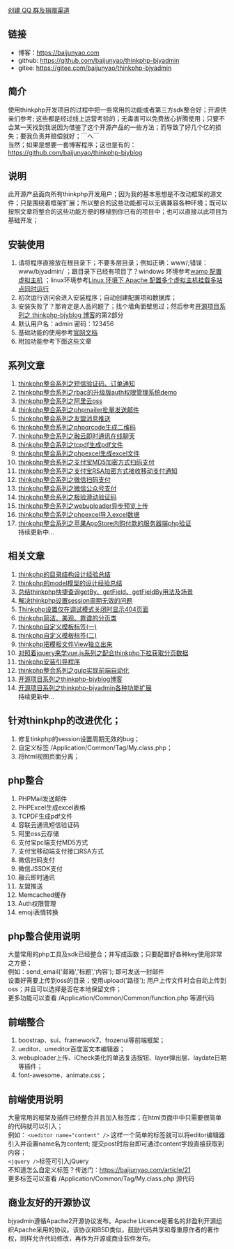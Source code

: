 [创建 QQ 群及捐赠渠道](https://baijunyao.com/article/124)  

## 链接
- 博客：https://baijunyao.com   
- github: https://github.com/baijunyao/thinkphp-bjyadmin   
- gitee: https://gitee.com/baijunyao/thinkphp-bjyadmin   

## 简介
使用thinkphp开发项目的过程中把一些常用的功能或者第三方sdk整合好；开源供亲们参考;
这些都是经过线上运营考验的；无毒害可以免费放心折腾使用；只要不会某一天找到我说因为借鉴了这个开源产品的一些方法；而导致了好几个亿的损失；要我负责并赔偿就好；￣へ￣  
当然；如果是想要一套博客程序；这也是有的：https://github.com/baijunyao/thinkphp-bjyblog

## 说明
此开源产品面向所有thinkphp开发用户；因为我的基本思想是不改动框架的源文件；只是围绕着框架扩展；所以整合的这些功能都可以无痛兼容各种环境；既可以按照文章将整合的这些功能方便的移植到你已有的项目中；也可以直接以此项目为基础开发；

## 安装使用
1. 请将程序直接放在根目录下；不要多层目录；例如正确：www/;错误：www/bjyadmin/ ；跟目录下已经有项目了？windows 环境参考[wamp 配置虚拟主机](https://baijunyao.com/article/62) ；linux环境参考[Linux 环境下 Apache 配置多个虚拟主机挂载多站点同时运行](https://baijunyao.com/article/9)
2. 初次运行访问会进入安装程序；自动创建配置项和数据库；
3. 安装失败了？那肯定是人品问题了；找个墙角面壁思过；然后参考[开源项目系列之 thinkphp-bjyblog 博客](https://baijunyao.com/article/104)的第2部分
4. 默认用户名：admin   密码：123456
5. 基础功能的使用参考[官网文档](http://document.thinkphp.cn/manual_3_2.html)
6. 附加功能参考下面这些文章

## 系列文章
1. [thinkphp整合系列之短信验证码、订单通知](https://baijunyao.com/article/66)
2. [thinkphp整合系列之rbac的升级版auth权限管理系统demo](https://baijunyao.com/article/67)
3. [thinkphp整合系列之阿里云oss](https://baijunyao.com/article/68)
4. [thinkphp整合系列之phpmailer批量发送邮件](https://baijunyao.com/article/69)
5. [thinkphp整合系列之友盟消息推送](https://baijunyao.com/article/70)  
6. [thinkphp整合系列之phpqrcode生成二维码](https://baijunyao.com/article/71)  
7. [thinkphp整合系列之融云即时通讯在线聊天](https://baijunyao.com/article/72)  
8. [thinkphp整合系列之tcpdf生成pdf文件](https://baijunyao.com/article/73)  
9. [thinkphp整合系列之phpexcel生成excel文件](https://baijunyao.com/article/74)  
10. [thinkphp整合系列之支付宝MD5加密方式扫码支付](https://baijunyao.com/article/75)  
11. [thinkphp整合系列之支付宝RSA加密方式接收移动支付通知](https://baijunyao.com/article/76)  
12. [thinkphp整合系列之微信扫码支付](https://baijunyao.com/article/77)  
13. [thinkphp整合系列之微信公众号支付](https://baijunyao.com/article/78)  
14. [thinkphp整合系列之极验滑动验证码](https://baijunyao.com/article/79)  
15. [thinkphp整合系列之webuploader异步预览上传](https://baijunyao.com/article/80)  
16. [thinkphp整合系列之phpexcel导入excel数据](https://baijunyao.com/article/82)  
17. [thinkphp整合系列之苹果AppStore内购付款的服务器端php验证](https://baijunyao.com/article/106)  
持续更新中...

## 相关文章
1. [thinkphp的目录结构设计经验总结](https://baijunyao.com/article/60)
2. [thinkphp的model模型的设计经验总结](https://baijunyao.com/article/61)
3. [总结thinkphp快捷查询getBy、getField、getFieldBy用法及场景](https://baijunyao.com/article/59)
4. [解决thinkphp设置session周期无效的问题](https://baijunyao.com/article/44)
5. [Thinkphp设置仅在调试模式关闭时显示404页面](https://baijunyao.com/article/70)  
6. [thinkphp简洁、美观、靠谱的分页类](https://baijunyao.com/article/25)  
7. [thinkphp自定义模板标签(一)](https://baijunyao.com/article/21)  
8. [thinkphp自定义模板标签(二)](https://baijunyao.com/article/22)  
9. [thinkphp把模板文件View独立出来](https://baijunyao.com/article/90)  
10. [对照着jquery来学vue.js系列之配合thinkphp下拉获取分页数据](https://baijunyao.com/article/88)  
11. [thinkphp安装引导程序](https://baijunyao.com/article/91)  
12. [thinkphp整合系列之gulp实现前端自动化](https://baijunyao.com/article/103)  
13. [开源项目系列之thinkphp-bjyblog博客](https://baijunyao.com/article/104)  
14. [开源项目系列之thinkphp-bjyadmin各种功能扩展](https://baijunyao.com/article/105)  
持续更新中...

## 针对thinkphp的改进优化；
1. 修复tinkphp的session设置周期无效的bug；
2. 自定义标签 /Application/Common/Tag/My.class.php；
3. 将html视图页面分离；

## php整合
1. PHPMail发送邮件
2. PHPExcel生成excel表格
3. TCPDF生成pdf文件
4. 容联云通讯短信验证码
5. 阿里oss云存储
6. 支付宝pc端支付MD5方式
7. 支付宝移动端支付接口RSA方式
8. 微信扫码支付
9. 微信JSSDK支付
10. 融云即时通讯
11. 友盟推送
12. Memcached缓存
13. Auth权限管理
14. emoji表情转换

## php整合使用说明
大量常用的php工具及sdk已经整合；并写成函数；只要配置好各种key使用非常之方便；  
例如：send_email('邮箱','标题','内容'); 即可发送一封邮件  
设置好需要上传到oss的目录；使用upload('路径'); 用户上传文件时会自动上传到oss；并且可以选择是否在本地保留文件；  
更多功能可以查看 /Application/Common/Common/function.php 等源代码

## 前端整合
1. boostrap、sui、framework7、frozenui等前端框架；
2. ueditor、umeditor百度富文本编辑器；
3. webuploader上传、iCheck美化的单选复选按钮、layer弹出层、laydate日期等插件；
4. font-awesome、animate.css；

## 前端使用说明
大量常用的框架及插件已经整合并且加入标签库；在html页面中中只需要很简单的代码就可以引入；  
例如：   `<ueditor name="content" />` 这样一个简单的标签就可以将editor编辑器引入并设置name名为content;
提交post时后台即可通过content字段直接获取到内容；  
`<jquery />`标签可引入jQuery  
不知道怎么自定义标签？传送门：https://baijunyao.com/article/21   
更多标签可以查看 /Application/Common/Tag/My.class.php 源代码

## 商业友好的开源协议
bjyadmin遵循Apache2开源协议发布。Apache Licence是著名的非盈利开源组织Apache采用的协议。该协议和BSD类似，鼓励代码共享和尊重原作者的著作权，同样允许代码修改，再作为开源或商业软件发布。

